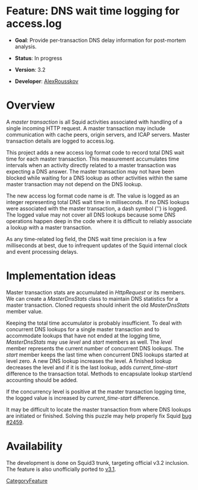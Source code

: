 # Feature: DNS wait time logging for access.log

  - **Goal**: Provide per-transaction DNS delay information for
    post-mortem analysis.

  - **Status**: In progress

  - **Version**: 3.2

  - **Developer**:
    [AlexRousskov](/AlexRousskov)

# Overview

A *master transaction* is all Squid activities associated with handling
of a single incoming HTTP request. A master transaction may include
communication with cache peers, origin servers, and ICAP servers. Master
transaction details are logged to access.log.

This project adds a new access log format code to record total DNS wait
time for each master transaction. This measurement accumulates time
intervals when an activity directly related to a master transaction was
expecting a DNS answer. The master transaction may not have been blocked
while waiting for a DNS lookup as other activities within the same
master transaction may not depend on the DNS lookup.

The new access log format code name is *dt*. The value is logged as an
integer representing total DNS wait time in milliseconds. If no DNS
lookups were associated with the master transaction, a dash symbol ('­')
is logged. The logged value may not cover all DNS lookups because some
DNS operations happen deep in the code where it is difficult to reliably
associate a lookup with a master transaction.

As any time­-related log field, the DNS wait time precision is a few
milliseconds at best, due to infrequent updates of the Squid internal
clock and event processing delays.

# Implementation ideas

Master transaction stats are accumulated in *HttpRequest* or its
members. We can create a *MasterDnsStats* class to maintain DNS
statistics for a master transaction. Cloned requests should inherit the
old *MasterDnsStats* member value.

Keeping the total time accumulator is probably insufficient. To deal
with concurrent DNS lookups for a single master transaction and to
accommodate lookups that have not ended at the logging time,
*MasterDnsStats* may use *level* and *start* members as well. The
*level* member represents the current number of concurrent DNS lookups.
The *start* member keeps the last time when concurrent DNS lookups
started at level zero. A new DNS lookup increases the level. A finished
lookup decreases the level and if it is the last lookup, adds
*current_time-start* difference to the transaction total. Methods to
encapsulate lookup start/end accounting should be added.

If the concurrency level is positive at the master transaction logging
time, the logged value is increased by *current_time-start* difference.

It may be difficult to locate the master transaction from where DNS
lookups are initiated or finished. Solving this puzzle may help properly
fix Squid [bug
\#2459](https://bugs.squid-cache.org/show_bug.cgi?id=2459).

# Availability

The development is done on Squid3 trunk, targeting official v3.2
inclusion. The feature is also unofficially ported to
[v3.1](https://code.launchpad.net/~rousskov/squid/3p1-plus).

[CategoryFeature](/CategoryFeature)
